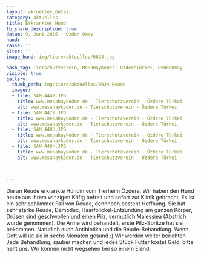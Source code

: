 ```yaml
---
layout: aktuelles_detail
category: aktuelles
title: Erkrankter Hund
fb_share_description: true
datum: 9. Juni 2016 - Özden Omay
hund: ''
rasse: ''
alter: ''
image_hund: img/tiere/aktuelles/0024.jpg

hash_tag: Tierschutzverein, MeSaHayKoDer, ÖzdereTürkei, ÖzdenOmay
visible: true
gallery:
  thumb_path: img/tiere/aktuelles/0024-Reude
  images:
  - file: SAM_4449.JPG
    title: www.mesahaykoder.de - Tierschutzverein - Özdere Türkei
    alt: www.mesahaykoder.de - Tierschutzverein - Özdere Türkei
  - file: SAM_4478.JPG
    title: www.mesahaykoder.de - Tierschutzverein - Özdere Türkei
    alt: www.mesahaykoder.de - Tierschutzverein - Özdere Türkei
  - file: SAM_4483.JPG
    title: www.mesahaykoder.de - Tierschutzverein - Özdere Türkei
    alt: www.mesahaykoder.de - Tierschutzverein - Özdere Türkei
  - file: SAM_4484.JPG
    title: www.mesahaykoder.de - Tierschutzverein - Özdere Türkei
    alt: www.mesahaykoder.de - Tierschutzverein - Özdere Türkei



---
```


Die an Reude erkrankte Hündin vom Tierheim Özdere.
Wir haben den Hund heute aus ihrem winzigen Käfig befreit und sofort zur Klinik gebracht. Es ist ein sehr schlimmer Fall von Reude, dennnoch besteht Hoffnung.
Sie hat sehr starke Reude, Demodex, Haarfolickel-Entzündüng am ganzen Körper, Drüsen sind geschwollen und einen Pilz, vermutlich Malessiea (Abstrich wurde genommen).
Die Arme wird behandelt, erste Pilz-Spritze hat sie bekommen. Natürlich auch Antibiotika und die Reude-Behandlung. Wenn Gott will ist sie in sechs Monaten gesund :)
Wir werden weiter berichten. Jede Behandlung, sauber machen und jedes Stück Futter kostet Geld, bitte helft uns. 
Wir können nicht wegsehen bei so einem Elend.
